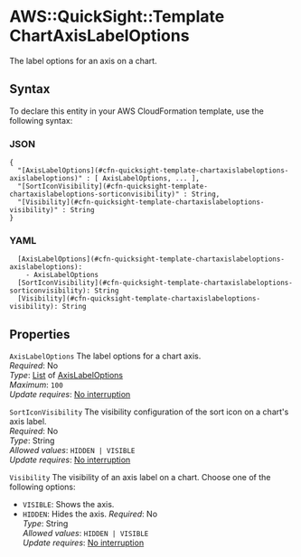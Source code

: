 # AWS::QuickSight::Template ChartAxisLabelOptions<a name="aws-properties-quicksight-template-chartaxislabeloptions"></a>

The label options for an axis on a chart\.

## Syntax<a name="aws-properties-quicksight-template-chartaxislabeloptions-syntax"></a>

To declare this entity in your AWS CloudFormation template, use the following syntax:

### JSON<a name="aws-properties-quicksight-template-chartaxislabeloptions-syntax.json"></a>

```
{
  "[AxisLabelOptions](#cfn-quicksight-template-chartaxislabeloptions-axislabeloptions)" : [ AxisLabelOptions, ... ],
  "[SortIconVisibility](#cfn-quicksight-template-chartaxislabeloptions-sorticonvisibility)" : String,
  "[Visibility](#cfn-quicksight-template-chartaxislabeloptions-visibility)" : String
}
```

### YAML<a name="aws-properties-quicksight-template-chartaxislabeloptions-syntax.yaml"></a>

```
  [AxisLabelOptions](#cfn-quicksight-template-chartaxislabeloptions-axislabeloptions): 
    - AxisLabelOptions
  [SortIconVisibility](#cfn-quicksight-template-chartaxislabeloptions-sorticonvisibility): String
  [Visibility](#cfn-quicksight-template-chartaxislabeloptions-visibility): String
```

## Properties<a name="aws-properties-quicksight-template-chartaxislabeloptions-properties"></a>

`AxisLabelOptions`  <a name="cfn-quicksight-template-chartaxislabeloptions-axislabeloptions"></a>
The label options for a chart axis\.  
*Required*: No  
*Type*: [List](aws-properties-quicksight-template-axislabeloptions.md) of [AxisLabelOptions](aws-properties-quicksight-template-axislabeloptions.md)  
*Maximum*: `100`  
*Update requires*: [No interruption](https://docs.aws.amazon.com/AWSCloudFormation/latest/UserGuide/using-cfn-updating-stacks-update-behaviors.html#update-no-interrupt)

`SortIconVisibility`  <a name="cfn-quicksight-template-chartaxislabeloptions-sorticonvisibility"></a>
The visibility configuration of the sort icon on a chart's axis label\.  
*Required*: No  
*Type*: String  
*Allowed values*: `HIDDEN | VISIBLE`  
*Update requires*: [No interruption](https://docs.aws.amazon.com/AWSCloudFormation/latest/UserGuide/using-cfn-updating-stacks-update-behaviors.html#update-no-interrupt)

`Visibility`  <a name="cfn-quicksight-template-chartaxislabeloptions-visibility"></a>
The visibility of an axis label on a chart\. Choose one of the following options:  
+  `VISIBLE`: Shows the axis\.
+  `HIDDEN`: Hides the axis\.
*Required*: No  
*Type*: String  
*Allowed values*: `HIDDEN | VISIBLE`  
*Update requires*: [No interruption](https://docs.aws.amazon.com/AWSCloudFormation/latest/UserGuide/using-cfn-updating-stacks-update-behaviors.html#update-no-interrupt)
